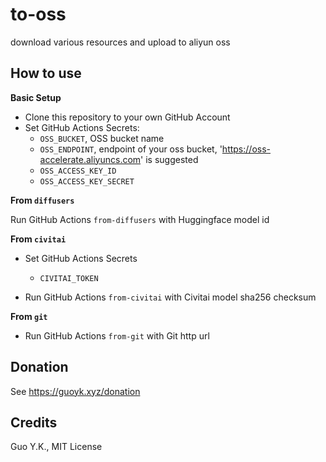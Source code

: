 # to-oss

download various resources and upload to aliyun oss

## How to use

**Basic Setup**

* Clone this repository to your own GitHub Account
* Set GitHub Actions Secrets:
    * `OSS_BUCKET`, OSS bucket name
    * `OSS_ENDPOINT`, endpoint of your oss bucket, 'https://oss-accelerate.aliyuncs.com' is suggested
    * `OSS_ACCESS_KEY_ID`
    * `OSS_ACCESS_KEY_SECRET`

**From `diffusers`**

Run GitHub Actions `from-diffusers` with Huggingface model id

**From `civitai`**

* Set GitHub Actions Secrets
    * `CIVITAI_TOKEN`

* Run GitHub Actions `from-civitai` with Civitai model sha256 checksum

**From `git`**

* Run GitHub Actions `from-git` with Git http url

## Donation

See https://guoyk.xyz/donation

## Credits

Guo Y.K., MIT License
